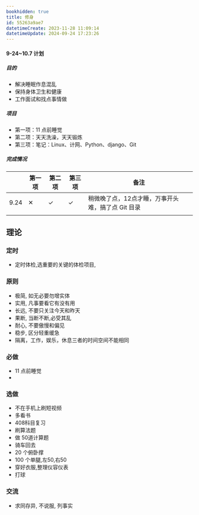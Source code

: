 ```yaml
---
bookhidden: true
title: 修身
id: 55263a9ae7
datetimeCreate: 2023-11-28 11:09:14
datetimeUpdate: 2024-09-24 17:23:26
---
```


#### 9-24~10.7 计划

##### 目的

- 解决睡眠作息混乱
- 保持身体卫生和健康
- 工作面试和找点事情做
##### 项目
- 第一项：11 点前睡觉
- 第二项：天天洗澡，天天锻炼
- 第三项：笔记：Linux、计网、Python、django、Git

##### 完成情况
|  | 第一项 | 第二项 | 第三项 | 备注 |
| --- | --- | --- | --- | --- |
| 9.24 | ✕ | ✓ | ✓ | 稍微晚了点，12点才睡，万事开头难，搞了点 Git 目录 |
|  |  |  |  |  |

## 理论
### 定时
- 定时体检,选重要的关键的体检项目,
### 原则
- 极简, 如无必要勿增实体
- 实用, 凡事要看它有没有用
- 长远, 不要只关注今天和昨天
- 果断, 当断不断,必受其乱
- 耐心, 不要傲慢和偏见
- 稳步, 区分轻重缓急 
- 隔离，工作，娱乐，休息三者的时间空间不能相同

### 必做
- 11 点前睡觉
- 
### 选做

- 不在手机上刷短视频
- 多看书
- 408科目复习
- 刷算法题
- 做 50道计算题
- 骑车回去
- 20 个俯卧撑
- 100 个单腿,左50,右50
- 穿好衣服,整理仪容仪表
- 打球

### 交流
- 求同存异, 不说服, 列事实

